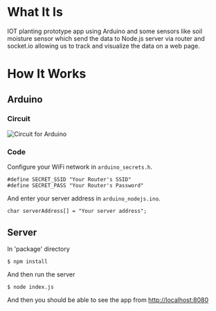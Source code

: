 # What It Is
IOT planting prototype app using Arduino and some sensors like soil moisture sensor which send the data to Node.js server via router and socket.io allowing us to track and visualize the data on a web page.

# How It Works

## Arduino
### Circuit
![Circuit for Arduino](https://s3.us-west-2.amazonaws.com/secure.notion-static.com/3bda552c-9150-49dc-ab79-6cf818fb41b1/Circuit_.png?X-Amz-Algorithm=AWS4-HMAC-SHA256&X-Amz-Credential=AKIAT73L2G45O3KS52Y5%2F20200721%2Fus-west-2%2Fs3%2Faws4_request&X-Amz-Date=20200721T044310Z&X-Amz-Expires=86400&X-Amz-Signature=298a0b6cf518a62712fb4a17745ec63a55b6d69de63f02a63bd113e981110d3e&X-Amz-SignedHeaders=host&response-content-disposition=filename%20%3D%22Circuit_.png%22)

### Code
Configure your WiFi network in `arduino_secrets.h`.
```
#define SECRET_SSID "Your Router's SSID"
#define SECRET_PASS "Your Router's Password"
```
And enter your server address in `arduino_nodejs.ino`.
```
char serverAddress[] = "Your server address";
```

## Server
In 'package' directory
```
$ npm install
```
And then run the server
```
$ node index.js
```
And then you should be able to see the app from [http://localhost:8080](http://localhost:8080)
